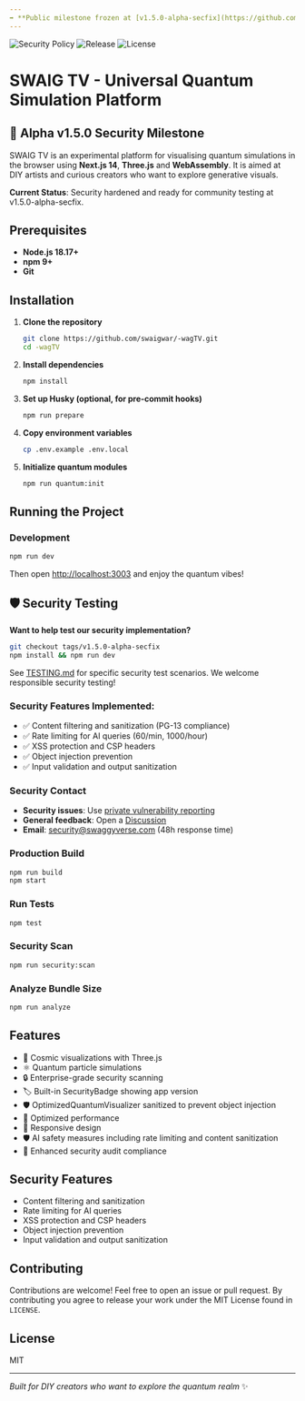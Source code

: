 ```yaml
---
➡️ **Public milestone frozen at [v1.5.0-alpha-secfix](https://github.com/swaigwar/-wagTV/releases/tag/v1.5.0-alpha-secfix)** – try it & report bugs. Active dev is now private.
---
```


![Security Policy](https://img.shields.io/badge/security-policy-blue)
![Release](https://img.shields.io/github/v/release/swaigwar/-wagTV)
![License](https://img.shields.io/badge/license-MIT-green)

# SWAIG TV - Universal Quantum Simulation Platform

## 🔐 Alpha v1.5.0 Security Milestone

SWAIG TV is an experimental platform for visualising quantum simulations in the browser using **Next.js&nbsp;14**, **Three.js** and **WebAssembly**. It is aimed at DIY artists and curious creators who want to explore generative visuals.

**Current Status**: Security hardened and ready for community testing at v1.5.0-alpha-secfix.

## Prerequisites

- **Node.js 18.17+**
- **npm 9+**
- **Git**

## Installation

1. **Clone the repository**
   ```bash
   git clone https://github.com/swaigwar/-wagTV.git
   cd -wagTV
   ```
2. **Install dependencies**
   ```bash
   npm install
   ```
3. **Set up Husky (optional, for pre‑commit hooks)**
   ```bash
   npm run prepare
   ```
4. **Copy environment variables**
   ```bash
   cp .env.example .env.local
   ```
5. **Initialize quantum modules**
   ```bash
   npm run quantum:init
   ```

## Running the Project

### Development

```bash
npm run dev
```
Then open [http://localhost:3003](http://localhost:3003) and enjoy the quantum vibes!

## 🛡️ Security Testing

**Want to help test our security implementation?**

```bash
git checkout tags/v1.5.0-alpha-secfix
npm install && npm run dev
```

See [TESTING.md](TESTING.md) for specific security test scenarios. We welcome responsible security testing!

### Security Features Implemented:
- ✅ Content filtering and sanitization (PG-13 compliance)
- ✅ Rate limiting for AI queries (60/min, 1000/hour)
- ✅ XSS protection and CSP headers
- ✅ Object injection prevention
- ✅ Input validation and output sanitization

### Security Contact
- **Security issues**: Use [private vulnerability reporting](https://github.com/swaigwar/-wagTV/security/advisories/new)
- **General feedback**: Open a [Discussion](https://github.com/swaigwar/-wagTV/discussions)
- **Email**: security@swaggyverse.com (48h response time)

### Production Build

```bash
npm run build
npm start
```

### Run Tests

```bash
npm test
```

### Security Scan

```bash
npm run security:scan
```

### Analyze Bundle Size

```bash
npm run analyze
```

## Features

- 🌌 Cosmic visualizations with Three.js
- ⚛️ Quantum particle simulations
- 🔒 Enterprise-grade security scanning
- 🏷️ Built-in SecurityBadge showing app version
- 🛡️ OptimizedQuantumVisualizer sanitized to prevent object injection
- 🚀 Optimized performance
- 📱 Responsive design
- 🛡️ AI safety measures including rate limiting and content sanitization
- 🔐 Enhanced security audit compliance

## Security Features

- Content filtering and sanitization
- Rate limiting for AI queries
- XSS protection and CSP headers
- Object injection prevention
- Input validation and output sanitization

## Contributing

Contributions are welcome! Feel free to open an issue or pull request. By contributing you agree to release your work under the MIT License found in `LICENSE`.

## License

MIT

---

*Built for DIY creators who want to explore the quantum realm* ✨
